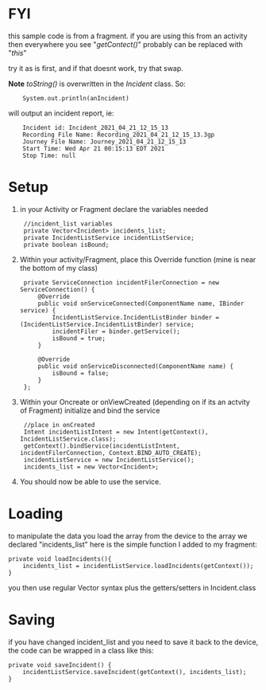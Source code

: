 FYI
========
this sample code is from a fragment. 
if you are using this from an activity then everywhere you see "*getContect()*" probably can be replaced with "*this*"

try it as is first, and if that doesnt work, try that swap. 

**Note** *toString()* is overwritten in the *Incident* class. So:  
		
		System.out.println(anIncident) 
			
will output an incident report, ie:

		Incident id: Incident_2021_04_21_12_15_13
		Recording File Name: Recording_2021_04_21_12_15_13.3gp
		Journey File Name: Journey_2021_04_21_12_15_13
		Start Time: Wed Apr 21 00:15:13 EDT 2021
		Stop Time: null



Setup
=====
1. in your Activity or Fragment declare the variables needed

		//incident_list variables
		private Vector<Incident> incidents_list;
	    private IncidentListService incidentListService;
	    private boolean isBound;

2. Within your activity/Fragment, place this Override function (mine is near the bottom of my class)

	    private ServiceConnection incidentFilerConnection = new ServiceConnection() {
	        @Override
	        public void onServiceConnected(ComponentName name, IBinder service) {
	            IncidentListService.IncidentListBinder binder = (IncidentListService.IncidentListBinder) service;
	            incidentFiler = binder.getService();
				isBound = true;
	        }

	        @Override
	        public void onServiceDisconnected(ComponentName name) {
	            isBound = false;
	        }
	    };

3. Within your Oncreate or onViewCreated (depending on if its an actvity of Fragment) initialize and bind the service 

		//place in onCreated
	    Intent incidentListIntent = new Intent(getContext(), IncidentListService.class);
	    getContext().bindService(incidentListIntent, incidentFilerConnection, Context.BIND_AUTO_CREATE);
	    incidentListService = new IncidentListService();
		incidents_list = new Vector<Incident>;

4. You should now be able to use the service. 

Loading
====
to manipulate the data you load the array from the device to the array we declared "incidents_list"
here is the simple function I added to my fragment:

    private void loadIncidents(){
        incidents_list = incidentListService.loadIncidents(getContext());
    }

you then use regular Vector syntax plus the getters/setters in Incident.class

Saving
====
if you have changed incident_list and you need to save it back to the device, 
the code can be wrapped in a class like this:

    private void saveIncident() {
        incidentListService.saveIncident(getContext(), incidents_list);
    }


